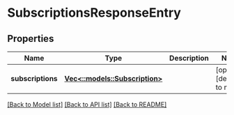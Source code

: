 # SubscriptionsResponseEntry

## Properties

| Name              | Type                                               | Description | Notes                        |
| ----------------- | -------------------------------------------------- | ----------- | ---------------------------- |
| **subscriptions** | [**Vec<::models::Subscription>**](Subscription.md) |             | [optional] [default to null] |

[[Back to Model list]](../README.md#documentation-for-models) [[Back to API list]](../README.md#documentation-for-api-endpoints) [[Back to README]](../README.md)
